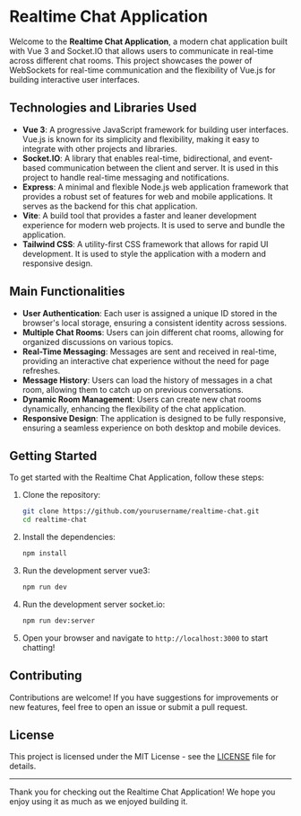 # Realtime Chat Application

Welcome to the **Realtime Chat Application**, a modern chat application built with Vue 3 and Socket.IO that allows users to communicate in real-time across different chat rooms. This project showcases the power of WebSockets for real-time communication and the flexibility of Vue.js for building interactive user interfaces.

## Technologies and Libraries Used

- **Vue 3**: A progressive JavaScript framework for building user interfaces. Vue.js is known for its simplicity and flexibility, making it easy to integrate with other projects and libraries.
- **Socket.IO**: A library that enables real-time, bidirectional, and event-based communication between the client and server. It is used in this project to handle real-time messaging and notifications.
- **Express**: A minimal and flexible Node.js web application framework that provides a robust set of features for web and mobile applications. It serves as the backend for this chat application.
- **Vite**: A build tool that provides a faster and leaner development experience for modern web projects. It is used to serve and bundle the application.
- **Tailwind CSS**: A utility-first CSS framework that allows for rapid UI development. It is used to style the application with a modern and responsive design.

## Main Functionalities

- **User Authentication**: Each user is assigned a unique ID stored in the browser's local storage, ensuring a consistent identity across sessions.
- **Multiple Chat Rooms**: Users can join different chat rooms, allowing for organized discussions on various topics.
- **Real-Time Messaging**: Messages are sent and received in real-time, providing an interactive chat experience without the need for page refreshes.
- **Message History**: Users can load the history of messages in a chat room, allowing them to catch up on previous conversations.
- **Dynamic Room Management**: Users can create new chat rooms dynamically, enhancing the flexibility of the chat application.
- **Responsive Design**: The application is designed to be fully responsive, ensuring a seamless experience on both desktop and mobile devices.

## Getting Started

To get started with the Realtime Chat Application, follow these steps:

1. Clone the repository:

   ```sh
   git clone https://github.com/yourusername/realtime-chat.git
   cd realtime-chat
   ```

2. Install the dependencies:

   ```sh
   npm install
   ```

3. Run the development server vue3:

   ```sh
   npm run dev
   ```

4. Run the development server socket.io:

   ```sh
   npm run dev:server
   ```

5. Open your browser and navigate to `http://localhost:3000` to start chatting!

## Contributing

Contributions are welcome! If you have suggestions for improvements or new features, feel free to open an issue or submit a pull request.

## License

This project is licensed under the MIT License - see the [LICENSE](LICENSE) file for details.

---

Thank you for checking out the Realtime Chat Application! We hope you enjoy using it as much as we enjoyed building it.
